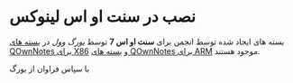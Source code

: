 # نصب در سنت او اس لینوکس

بسته های ایجاد شده توسط انجمن برای **سنت او اس 7** توسط *یورگ وول* در [بسته های QOwnNotes برای X86](http://wilhelm949.spdns.org:10443/w3bservice/7/x86_64/w3bservice/Packages/repoview/qownnotes.html) و [بسته های QOwnNotes برای ARM](http://wilhelm949.spdns.org:10443/w3bservice/7/armhfp/w3bservice/Packages/repoview/qownnotes.html) موجود هستند.

با سپاس فراوان از یورگ
